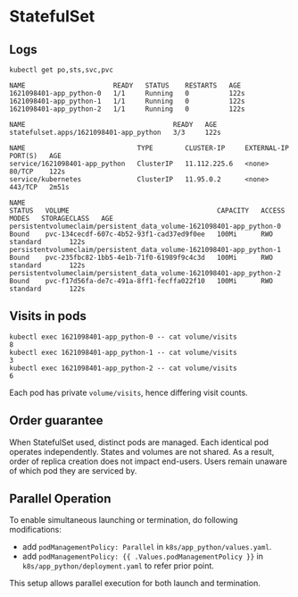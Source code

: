 # StatefulSet

## Logs 
```
kubectl get po,sts,svc,pvc
```

```
NAME                      READY   STATUS    RESTARTS   AGE
1621098401-app_python-0   1/1     Running   0          122s
1621098401-app_python-1   1/1     Running   0          122s
1621098401-app_python-2   1/1     Running   0          122s

NAME                                     READY   AGE
statefulset.apps/1621098401-app_python   3/3     122s

NAME                            TYPE        CLUSTER-IP     EXTERNAL-IP   PORT(S)   AGE
service/1621098401-app_python   ClusterIP   11.112.225.6   <none>        80/TCP    122s
service/kubernetes              ClusterIP   11.95.0.2      <none>        443/TCP   2m51s

NAME                                                                   STATUS   VOLUME                                     CAPACITY   ACCESS MODES   STORAGECLASS   AGE
persistentvolumeclaim/persistent_data_volume-1621098401-app_python-0   Bound    pvc-134cecdf-607c-4b52-93f1-cad37ed9f0ee   100Mi      RWO            standard       122s
persistentvolumeclaim/persistent_data_volume-1621098401-app_python-1   Bound    pvc-235fbc82-1bb5-4e1b-71f0-61989f9c4c3d   100Mi      RWO            standard       122s
persistentvolumeclaim/persistent_data_volume-1621098401-app_python-2   Bound    pvc-f17d56fa-de7c-491a-8ff1-fecffa022f10   100Mi      RWO            standard       122s
```

## Visits in pods
```
kubectl exec 1621098401-app_python-0 -- cat volume/visits
8
kubectl exec 1621098401-app_python-1 -- cat volume/visits
3
kubectl exec 1621098401-app_python-2 -- cat volume/visits
6
```

Each pod has private `volume/visits`, hence differing visit counts.

## Order guarantee

When StatefulSet used, distinct pods are managed. Each identical pod operates independently. States and volumes are not shared. As a result, order of replica creation does not impact end-users. Users remain unaware of which pod they are serviced by.

## Parallel Operation

To enable simultaneous launching or termination, do following modifications:
- add `podManagementPolicy: Parallel` in `k8s/app_python/values.yaml`. 
- add `podManagementPolicy: {{ .Values.podManagementPolicy }}` in `k8s/app_python/deployment.yaml` to refer prior point. 

This setup allows parallel execution for both launch and termination.